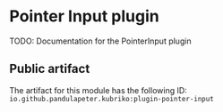 # Pointer Input plugin
TODO: Documentation for the PointerInput plugin

## Public artifact
The artifact for this module has the following ID:
`io.github.pandulapeter.kubriko:plugin-pointer-input`